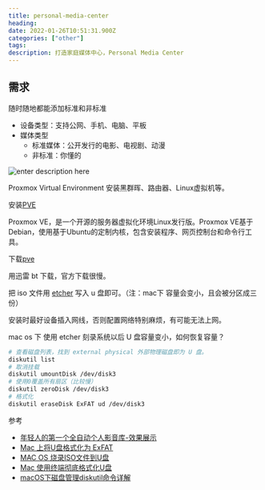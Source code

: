 ```yaml
---
title: personal-media-center 
heading: 
date: 2022-01-26T10:51:31.900Z
categories: ["other"]
tags: 
description: 打造家庭媒体中心，Personal Media Center
---
```



## 需求
随时随地都能添加标准和非标准

- 设备类型：支持公网、手机、电脑、平板
- 媒体类型
    - 标准媒体：公开发行的电影、电视剧、动漫
    - 非标准：你懂的


![enter description here](https://gitee.com/smile365/blogimg/raw/master/小书匠/1643194483988.png)



Proxmox Virtual Environment 安装黑群晖、路由器、Linux虚拟机等。

安装[PVE](https://www.10bests.com/install-proxmox-ve/)

Proxmox VE，是一个开源的服务器虚拟化环境Linux发行版。Proxmox VE基于Debian，使用基于Ubuntu的定制内核，包含安装程序、网页控制台和命令行工具。


下载[pve](https://www.proxmox.com/en/downloads/category/iso-images-pve)

用迅雷 bt 下载，官方下载很慢。

把 iso 文件用 [etcher](https://www.balena.io/etcher/) 写入 u 盘即可。（注：mac下 容量会变小，且会被分区成三份）

安装时最好设备插入网线，否则配置网络特别麻烦，有可能无法上网。


mac os 下 使用 etcher 刻录系统以后 U 盘容量变小，如何恢复容量？


```bash
# 查看磁盘列表，找到 external physical 外部物理磁盘即为 U 盘。
diskutil list
# 取消挂载
diskutil umountDisk /dev/disk3
# 使用0覆盖所有扇区（比较慢）
diskutil zeroDisk /dev/disk3
# 格式化
diskutil eraseDisk ExFAT ud /dev/disk3 

```




参考 
- [年轻人的第一个全自动个人影音库-效果展示](https://www.bilibili.com/video/BV19S4y1Q7nB)
- [Mac 上将U盘格式化为 ExFAT](https://sspai.com/post/68573)
- [MAC OS 烧录ISO文件到U盘](https://blog.csdn.net/Aria_Miazzy/article/details/104321607)
- [Mac 使用终端彻底格式化U盘](https://blog.csdn.net/chenhao_c_h/article/details/102552874)
- [macOS下磁盘管理diskutil命令详解](https://blog.csdn.net/weixin_41136293/article/details/108766145)

